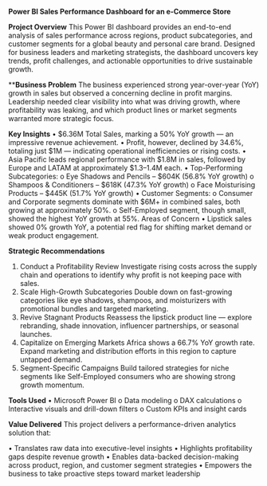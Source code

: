 **Power BI Sales Performance Dashboard for an e-Commerce Store**

**Project Overview**
This Power BI dashboard provides an end-to-end analysis of sales performance across regions, product subcategories, and customer segments for a global beauty and personal care brand. Designed for business leaders and marketing strategists, the dashboard uncovers key trends, profit challenges, and actionable opportunities to drive sustainable growth.

****Business Problem**
The business experienced strong year-over-year (YoY) growth in sales but observed a concerning decline in profit margins. Leadership needed clear visibility into what was driving growth, where profitability was leaking, and which product lines or market segments warranted more strategic focus.

**Key Insights**
•	$6.36M Total Sales, marking a 50% YoY growth — an impressive revenue achievement.
•	Profit, however, declined by 34.6%, totaling just $1M — indicating operational inefficiencies or rising costs.
•	Asia Pacific leads regional performance with $1.8M in sales, followed by Europe and LATAM at approximately $1.3–1.4M each.
•	Top-Performing Subcategories:
o	Eye Shadows and Pencils – $604K (56.8% YoY growth)
o	Shampoos & Conditioners – $618K (47.3% YoY growth)
o	Face Moisturising Products – $445K (51.7% YoY growth)
•	Customer Segments:
o	Consumer and Corporate segments dominate with $6M+ in combined sales, both growing at approximately 50%.
o	Self-Employed segment, though small, showed the highest YoY growth at 55%.
Areas of Concern
•	Lipstick sales showed 0% growth YoY, a potential red flag for shifting market demand or weak product engagement.


**Strategic Recommendations**
1.	Conduct a Profitability Review
Investigate rising costs across the supply chain and operations to identify why profit is not keeping pace with sales.
2.	Scale High-Growth Subcategories
Double down on fast-growing categories like eye shadows, shampoos, and moisturizers with promotional bundles and targeted marketing.
3.	Revive Stagnant Products
Reassess the lipstick product line — explore rebranding, shade innovation, influencer partnerships, or seasonal launches.
4.	Capitalize on Emerging Markets
Africa shows a 66.7% YoY growth rate. Expand marketing and distribution efforts in this region to capture untapped demand.
5.	Segment-Specific Campaigns
Build tailored strategies for niche segments like Self-Employed consumers who are showing strong growth momentum.

**Tools Used**
•	Microsoft Power BI
o	Data modeling
o	DAX calculations
o	Interactive visuals and drill-down filters
o	Custom KPIs and insight cards

**Value Delivered**
This project delivers a performance-driven analytics solution that:

•	Translates raw data into executive-level insights
•	Highlights profitability gaps despite revenue growth
•	Enables data-backed decision-making across product, region, and customer segment strategies
•	Empowers the business to take proactive steps toward market leadership


